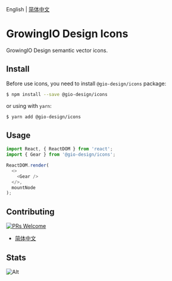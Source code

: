 English | [简体中文](README.md)

# GrowingIO Design Icons

GrowingIO Design semantic vector icons.

## Install

Before use icons, you need to install `@gio-design/icons` package:

```bash
$ npm install --save @gio-design/icons
```

or using with `yarn`:

```bash
$ yarn add @gio-design/icons
```

## Usage

```javascript
import React, { ReactDOM } from 'react';
import { Gear } from '@gio-design/icons';

ReactDOM.render(
  <>
    <Gear />
  </>,
  mountNode
);
```

## Contributing

[![PRs Welcome](https://img.shields.io/badge/PRs-welcome-brightgreen.svg?style=flat-square)](http://makeapullrequest.com)

- [简体中文](./CONTRIBUTING.zh-CN.md)

## Stats

![Alt](https://repobeats.axiom.co/api/embed/3310c28ae87d7da6bc70eec315b9cb13f428e668.svg "Repobeats analytics image")
